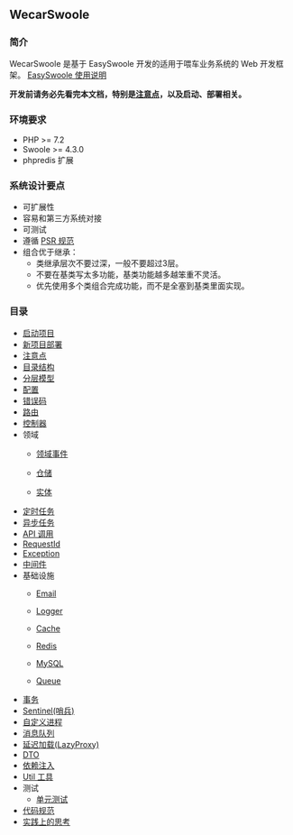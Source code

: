 WecarSwoole
----

### 简介
WecarSwoole 是基于 EasySwoole 开发的适用于喂车业务系统的 Web 开发框架。
[EasySwoole 使用说明](http://www.easyswoole.com)

**开发前请务必先看完本文档，特别是[注意点](./readme/attention.md)，以及启动、部署相关。**

### 环境要求
- PHP >= 7.2
- Swoole >= 4.3.0
- phpredis 扩展
  
### 系统设计要点
- 可扩展性
- 容易和第三方系统对接
- 可测试
- 遵循 [PSR 规范](https://www.php-fig.org)
- 组合优于继承：
  - 类继承层次不要过深，一般不要超过3层。
  - 不要在基类写太多功能，基类功能越多越笨重不灵活。
  - 优先使用多个类组合完成功能，而不是全塞到基类里面实现。

### 目录
- [启动项目](./readme/creat_project.md)
- [新项目部署](./readme/deploy.md)
- [注意点](./readme/attention.md)
- [目录结构](./readme/dir.md)
- [分层模型](./readme/layer.md)
- [配置](./readme/config.md)
- [错误码](./readme/error_code.md)
- [路由](./readme/route.md)
- [控制器](./readme/controller.md)
- 领域
    - [领域事件](./readme/event.md)
    
    - [仓储](./readme/repos.md)
    
    - [实体](./readme/entity.md)
- [定时任务](./readme/cron.md)
- [异步任务](./readme/async_task.md)
- [API 调用](./readme/invoke.md)
- [RequestId](./readme/request_id.md)
- [Exception](./readme/exception.md)
- [中间件](./readme/middleware.md)
- 基础设施
    - [Email](./readme/email.md)
    
    - [Logger](./readme/logger.md)

    - [Cache](./readme/cache.md)

    - [Redis](./readme/redis.md)

    - [MySQL](./readme/mysql.md)

    - [Queue](./readme/queue.md)
- [事务](./readme/trans.md)
- [Sentinel(哨兵)](./readme/sentinel.md)
- [自定义进程](./readme/process.md)
- [消息队列](./readme/queue.md)
- [延迟加载(LazyProxy)](./readme/lazyproxy.md)
- [DTO](./readme/dto.md)
- [依赖注入](./readme/di.md)
- [Util 工具](./readme/util.md)
- 测试
    - [单元测试](./readme/union_test.md)
- [代码规范](./readme/code_rule.md)
- [实践上的思考](./readme/others.md)